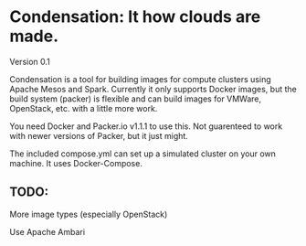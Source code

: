 Condensation: It how clouds are made.
=====================================

Version 0.1

Condensation is a tool for building images for compute clusters using Apache Mesos and Spark. Currently it only supports Docker images, but the build system (packer) is flexible and can build images for VMWare, OpenStack, etc. with a little more work.

You need Docker and Packer.io v1.1.1 to use this. Not guarenteed to work with newer versions of Packer, but it just might.

The included compose.yml can set up a simulated cluster on your own machine. It uses Docker-Compose.

TODO:
-----
More image types (especially OpenStack)

Use Apache Ambari
